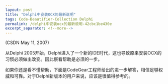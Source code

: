```yaml
---
layout: post
title: "Delphi中安装OCX的最新说明"
tags: Code-Beautifier-Collection Delphi
permalink: /delphi中安装ocx的最新说明-42cbc1be430e
excerpt_separator: <!--more-->
---
```

(CSDN May 11, 2007)

从Delphi 2005开始，Delphi进入了一个新的IDE时代，这也导致原来安装OCX的习惯必须做出改变。因此察看帮助是必须的一步。

如果你还是看不懂帮助，下面是CodeGear工程师给出的进一步解答，相信足够权威和可靠。对于Delphi新版本的用户来说，应该是很值得参考的。
<!--more-->
